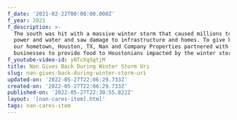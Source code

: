 ```yaml
---
f_date: '2021-02-22T00:00:00.000Z'
f_year: 2021
f_description: >-
  The south was hit with a massive winter storm that caused millions to lose
  power and water and saw damage to infrastructure and homes. To give back to
  our hometown, Houston, TX, Nan and Company Properties partnered with various
  businesses to provide food to Houstonians impacted by the winter storm.
f_youtube-video-id: yNTcXqSgtjM
title: Nan Gives Back During Winter Storm Uri
slug: nan-gives-back-during-winter-storm-uri
updated-on: '2022-05-27T22:06:29.733Z'
created-on: '2022-05-27T22:06:29.733Z'
published-on: '2022-05-27T22:30:55.822Z'
layout: '[nan-cares-item].html'
tags: nan-cares-item
---
```



